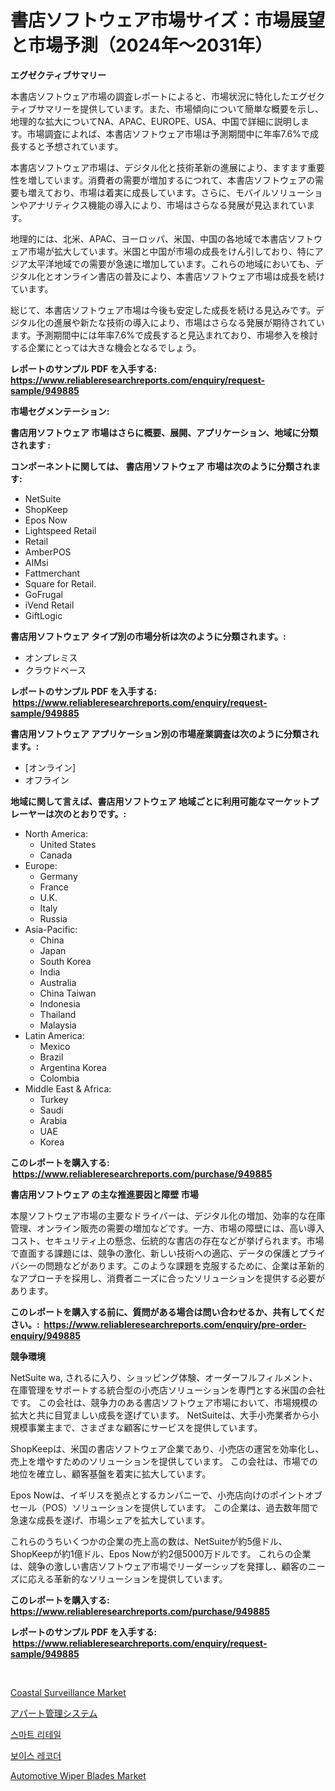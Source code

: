 <p><h1>書店ソフトウェア市場サイズ：市場展望と市場予測（2024年〜2031年）</h1></p><p><strong>エグゼクティブサマリー</strong></p>
<p><p>本書店ソフトウェア市場の調査レポートによると、市場状況に特化したエグゼクティブサマリーを提供しています。また、市場傾向について簡単な概要を示し、地理的な拡大についてNA、APAC、EUROPE、USA、中国で詳細に説明します。市場調査によれば、本書店ソフトウェア市場は予測期間中に年率7.6%で成長すると予想されています。</p><p>本書店ソフトウェア市場は、デジタル化と技術革新の進展により、ますます重要性を増しています。消費者の需要が増加するにつれて、本書店ソフトウェアの需要も増えており、市場は着実に成長しています。さらに、モバイルソリューションやアナリティクス機能の導入により、市場はさらなる発展が見込まれています。</p><p>地理的には、北米、APAC、ヨーロッパ、米国、中国の各地域で本書店ソフトウェア市場が拡大しています。米国と中国が市場の成長をけん引しており、特にアジア太平洋地域での需要が急速に増加しています。これらの地域においても、デジタル化とオンライン書店の普及により、本書店ソフトウェア市場は成長を続けています。</p><p>総じて、本書店ソフトウェア市場は今後も安定した成長を続ける見込みです。デジタル化の進展や新たな技術の導入により、市場はさらなる発展が期待されています。予測期間中には年率7.6%で成長すると見込まれており、市場参入を検討する企業にとっては大きな機会となるでしょう。</p></p>
<p><strong>レポートのサンプル PDF を入手する: <a href="https://www.reliableresearchreports.com/enquiry/request-sample/949885">https://www.reliableresearchreports.com/enquiry/request-sample/949885</a></strong></p>
<p><strong>市場セグメンテーション:</strong></p>
<p><strong> 書店用ソフトウェア 市場はさらに概要、展開、アプリケーション、地域に分類されます :</strong></p>
<p><strong>コンポーネントに関しては、 書店用ソフトウェア 市場は次のように分類されます: &nbsp;</strong></p>
<p><ul><li>NetSuite</li><li>ShopKeep</li><li>Epos Now</li><li>Lightspeed Retail</li><li>Retail</li><li>AmberPOS</li><li>AIMsi</li><li>Fattmerchant</li><li>Square for Retail.</li><li>GoFrugal</li><li>iVend Retail</li><li>GiftLogic</li></ul></p>
<p><strong> 書店用ソフトウェア タイプ別の市場分析は次のように分類されます。:</strong></p>
<p><ul><li>オンプレミス</li><li>クラウドベース</li></ul></p>
<p><strong>レポートのサンプル PDF を入手する: &nbsp;<a href="https://www.reliableresearchreports.com/enquiry/request-sample/949885">https://www.reliableresearchreports.com/enquiry/request-sample/949885</a></strong></p>
<p><strong> 書店用ソフトウェア アプリケーション別の市場産業調査は次のように分類されます。:</strong></p>
<p><ul><li>[オンライン]</li><li>オフライン</li></ul></p>
<p><strong>地域に関して言えば、書店用ソフトウェア 地域ごとに利用可能なマーケットプレーヤーは次のとおりです。:</strong></p>
<p><ul>
    <li>
        North America:
        <ul>
            <li>United States</li>
            <li>Canada</li>
        </ul>
    </li>
    <li>
        Europe:
        <ul>
            <li>Germany</li>
            <li>France</li>
            <li>U.K.</li>
            <li>Italy</li>
            <li>Russia</li>
        </ul>
    </li>
    <li>
        Asia-Pacific:
        <ul>
            <li>China</li>
            <li>Japan</li>
            <li>South Korea</li>
            <li>India</li>
            <li>Australia</li>
            <li>China Taiwan</li>
            <li>Indonesia</li>
            <li>Thailand</li>
            <li>Malaysia</li>
        </ul>
    </li>
    <li>
        Latin America:
        <ul>
            <li>Mexico</li>
            <li>Brazil</li>
            <li>Argentina Korea</li>
            <li>Colombia</li>
        </ul>
    </li>
    <li>
        Middle East & Africa:
        <ul>
            <li>Turkey</li>
            <li>Saudi</li>
            <li>Arabia</li>
            <li>UAE</li>
            <li>Korea</li>
        </ul>
    </li>
    </ul></p>
<p><strong>このレポートを購入する: &nbsp;<a href="https://www.reliableresearchreports.com/purchase/949885">https://www.reliableresearchreports.com/purchase/949885</a></strong></p>
<p><strong>書店用ソフトウェア の主な推進要因と障壁 市場</strong></p>
<p><p>本屋ソフトウェア市場の主要なドライバーは、デジタル化の増加、効率的な在庫管理、オンライン販売の需要の増加などです。一方、市場の障壁には、高い導入コスト、セキュリティ上の懸念、伝統的な書店の存在などが挙げられます。市場で直面する課題には、競争の激化、新しい技術への適応、データの保護とプライバシーの問題などがあります。このような課題を克服するために、企業は革新的なアプローチを採用し、消費者ニーズに合ったソリューションを提供する必要があります。</p></p>
<p><strong>このレポートを購入する前に、質問がある場合は問い合わせるか、共有してください。:&nbsp; <a href="https://www.reliableresearchreports.com/enquiry/pre-order-enquiry/949885">https://www.reliableresearchreports.com/enquiry/pre-order-enquiry/949885</a></strong></p>
<p><strong>競争環境</strong></p>
<p><p>NetSuite wa, されるに入り、ショッピング体験、オーダーフルフィルメント、在庫管理をサポートする統合型の小売店ソリューションを専門とする米国の会社です。 この会社は、競争力のある書店ソフトウェア市場において、市場規模の拡大と共に目覚ましい成長を遂げています。  NetSuiteは、大手小売業者から小規模事業主まで、さまざまな顧客にサービスを提供しています。</p><p>ShopKeepは、米国の書店ソフトウェア企業であり、小売店の運営を効率化し、売上を増やすためのソリューションを提供しています。 この会社は、市場での地位を確立し、顧客基盤を着実に拡大しています。</p><p>Epos Nowは、イギリスを拠点とするカンパニーで、小売店向けのポイントオブセール（POS）ソリューションを提供しています。 この企業は、過去数年間で急速な成長を遂げ、市場シェアを拡大しています。 </p><p>これらのうちいくつかの企業の売上高の数は、NetSuiteが約5億ドル、ShopKeepが約1億ドル、Epos Nowが約2億5000万ドルです。 これらの企業は、競争の激しい書店ソフトウェア市場でリーダーシップを発揮し、顧客のニーズに応える革新的なソリューションを提供しています。</p></p>
<p><strong>このレポートを購入する: &nbsp; <a href="https://www.reliableresearchreports.com/purchase/949885">https://www.reliableresearchreports.com/purchase/949885</a></strong></p>
<p><strong>レポートのサンプル PDF を入手する: &nbsp;<a href="https://www.reliableresearchreports.com/enquiry/request-sample/949885">https://www.reliableresearchreports.com/enquiry/request-sample/949885</a></strong><strong></strong></p>
<p>&nbsp;</p>
<p><p><a href="https://view.publitas.com/reportprime-1/coastal-surveillance-market-size-growth-outlook-from-2024-to-2031-projecting-at-markets-trends-analysis-by-application-regional-outlook-and-revenue/">Coastal Surveillance Market</a></p><p><a href="https://github.com/LeanneBruen2023/Market-Research-Report-List-1/blob/main/74430999436.md">アパート管理システム</a></p><p><a href="https://github.com/Skyleitney456456/Market-Research-Report-List-1/blob/main/28437928661.md">스마트 리테일</a></p><p><a href="https://medium.com/@percyhagernes9778/%EB%B3%B4%EC%9D%B4%EC%8A%A4-%EB%A0%88%EC%BD%94%EB%8D%94-%EC%8B%9C%EC%9E%A5-%EA%B7%9C%EB%AA%A8%EB%8A%94-%EA%B8%80%EB%A1%9C%EB%B2%8C-%EC%82%B0%EC%97%85%EC%97%90%EC%84%9C-%EC%B5%9C%EA%B3%A0%EC%9D%98-%EB%A7%88%EC%BC%80%ED%8C%85-%EC%B1%84%EB%84%90%EC%9D%84-%EB%B3%B4%EC%97%AC%EC%A4%8D%EB%8B%88%EB%8B%A4-41b6d5842826">보이스 레코더</a></p><p><a href="https://issuu.com/reportprime-2/docs/automotive-wiper-blades-market-size-2030.pptx">Automotive Wiper Blades Market</a></p></p>